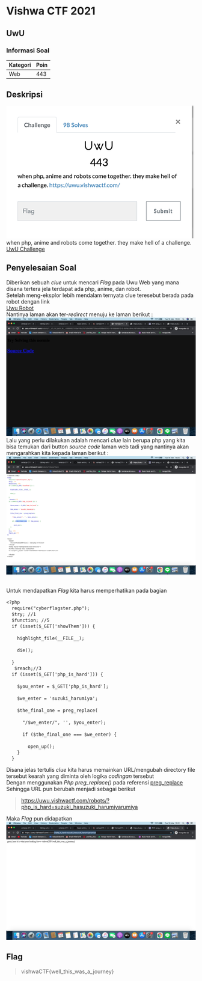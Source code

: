 # Vishwa CTF 2021
## UwU
### Informasi Soal
| Kategori | Poin |
|----------|------|
| Web | 443 |

## Deskripsi
![image](https://raw.githubusercontent.com/mhilmi999/writeUp-CTF/main/vishwaCTF/Web/UwU/screenshot/soalUwU.png)\
when php, anime and robots come together. they make hell of a challenge.<br />
[UwU Challenge](https://uwu.vishwactf.com/)

## Penyelesaian Soal
Diberikan sebuah *clue* untuk mencari *Flag* pada Uwu Web yang mana disana tertera jela terdapat ada php, anime, dan robot.\
Setelah meng-eksplor lebih mendalam ternyata clue teresebut berada pada robot dengan link\
[Uwu Robot](https://uwu.vishwactf.com/robot)<br />
Nantinya laman akan ter-*redirect* menuju ke laman berikut :
![image](https://raw.githubusercontent.com/mhilmi999/writeUp-CTF/main/vishwaCTF/Web/UwU/screenshot/web-UwU%3Arobot.png)\
Lalu yang perlu dilakukan adalah mencari *clue* lain berupa php yang kita bisa temukan dari button *source code* laman web tadi yang nantinya akan mengarahkan kita kepada laman berikut :\
![image](https://raw.githubusercontent.com/mhilmi999/writeUp-CTF/main/vishwaCTF/Web/UwU/screenshot/clue_sourceCode.png)\
<br />

Untuk mendapatkan *Flag* kita harus memperhatikan pada bagian
```
<?php
  require("cyberflagster.php");  
  $try; //1
  $function; //5
  if (isset($_GET['showThem'])) {
   
    highlight_file(__FILE__);
   
    die();
  
  }
   $reach;//3
  if (isset($_GET['php_is_hard'])) {
  
    $you_enter = $_GET['php_is_hard'];
  
    $we_enter = 'suzuki_harumiya';
  
    $the_final_one = preg_replace(
    
      "/$we_enter/", '', $you_enter);
  
      if ($the_final_one === $we_enter) {
  
        open_up();
    }
  }
  ```
  Disana jelas tertulis *clue* kita harus memainkan URL/mengubah directory file tersebut kearah yang diminta oleh logika *codingan* tersebut\
  Dengan menggunakan *Php preg_replace()* pada referensi [preg_replace](https://www.php.net/manual/en/function.preg-replace.php)\
  Sehingga URL pun berubah menjadi sebagai berikut
  > https://uwu.vishwactf.com/robots/?php_is_hard=suzuki_hasuzuki_harumiyarumiya
  
  Maka *Flag* pun didapatkan\
  ![image](https://raw.githubusercontent.com/mhilmi999/writeUp-CTF/main/vishwaCTF/Web/UwU/screenshot/flag.png)
  
  
  
## Flag
> vishwaCTF{well_this_was_a_journey}

